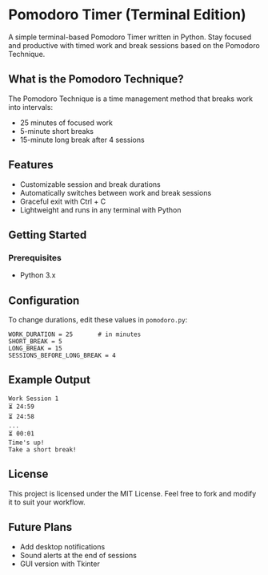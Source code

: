 # Pomodoro Timer (Terminal Edition)

A simple terminal-based Pomodoro Timer written in Python. Stay focused and productive with timed work and break sessions based on the Pomodoro Technique.

## What is the Pomodoro Technique?

The Pomodoro Technique is a time management method that breaks work into intervals:
- 25 minutes of focused work
- 5-minute short breaks
- 15-minute long break after 4 sessions

## Features

- Customizable session and break durations
- Automatically switches between work and break sessions
- Graceful exit with Ctrl + C
- Lightweight and runs in any terminal with Python

## Getting Started

### Prerequisites

- Python 3.x

## Configuration

To change durations, edit these values in `pomodoro.py`:

    WORK_DURATION = 25       # in minutes
    SHORT_BREAK = 5
    LONG_BREAK = 15
    SESSIONS_BEFORE_LONG_BREAK = 4

## Example Output

    Work Session 1
    ⏳ 24:59
    ⏳ 24:58
    ...
    ⏳ 00:01
    Time's up!
    Take a short break!

## License

This project is licensed under the MIT License. Feel free to fork and modify it to suit your workflow.

## Future Plans

- Add desktop notifications  
- Sound alerts at the end of sessions  
- GUI version with Tkinter

